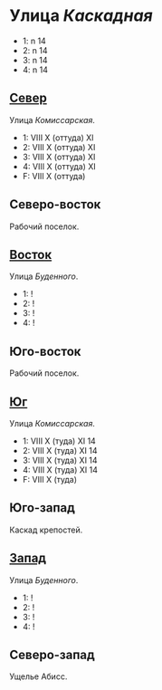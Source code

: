 # Улица *Каскадная*

* 1:    n   14
* 2:    n   14
* 3:    n   14
* 4:    n   14

## [Север](./560040.md)

Улица *Комиссарская*.

* 1:    VIII    X (оттуда)  XI
* 2:    VIII    X (оттуда)  XI
* 3:    VIII    X (оттуда)  XI
* 4:    VIII    X (оттуда)  XI
* F:    VIII    X (оттуда)

## Северо-восток

Рабочий поселок.

## [Восток](./585060.md)

Улица *Буденного*.

* 1:    !
* 2:    !
* 3:    !
* 4:    !

## Юго-восток

Рабочий поселок.

## [Юг](./560065.md)

Улица *Комиссарская*.

* 1:    VIII    X (туда)    XI  14
* 2:    VIII    X (туда)    XI  14
* 3:    VIII    X (туда)    XI  14
* 4:    VIII    X (туда)    XI  14
* F:    VIII    X (туда)

## Юго-запад

Каскад крепостей.

## [Запад](./540060.md)

Улица *Буденного*.

* 1:    !
* 2:    !
* 3:    !
* 4:    !

## Северо-запад

Ущелье Абисс.
